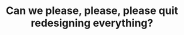 ---
layout: post
title: "Can we please, please, please quit redesigning everything?"
link: https://www.fastcompany.com/91250341/can-we-please-please-please-quit-redesigning-everything
author: ""
published_date: ""
description: ""
language: ""
categories: "Liens"
tags: "design ui ux"
og-tags: "design ui ux"
permalink: /:categories/:year/:month/:day/:title/
---